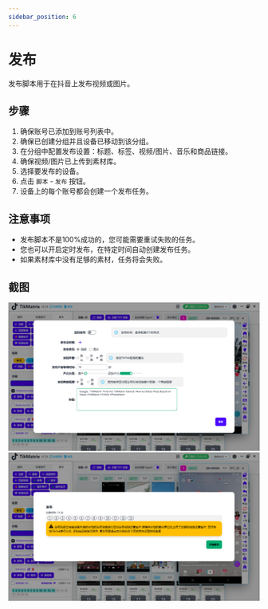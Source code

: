 ```yaml
---
sidebar_position: 6
---
```


# 发布

发布脚本用于在抖音上发布视频或图片。

## 步骤

1. 确保账号已添加到账号列表中。
2. 确保已创建分组并且设备已移动到该分组。
3. 在分组中配置发布设置：标题、标签、视频/图片、音乐和商品链接。
4. 确保视频/图片已上传到素材库。
5. 选择要发布的设备。
6. 点击 `脚本` - `发布` 按钮。
7. 设备上的每个账号都会创建一个发布任务。

## 注意事项

* 发布脚本不是100%成功的，您可能需要重试失败的任务。
* 您也可以开启定时发布，在特定时间自动创建发布任务。
* 如果素材库中没有足够的素材，任务将会失败。

## 截图

![发布](../img/publish.png)
![发布1](../img/publish-1.png)
